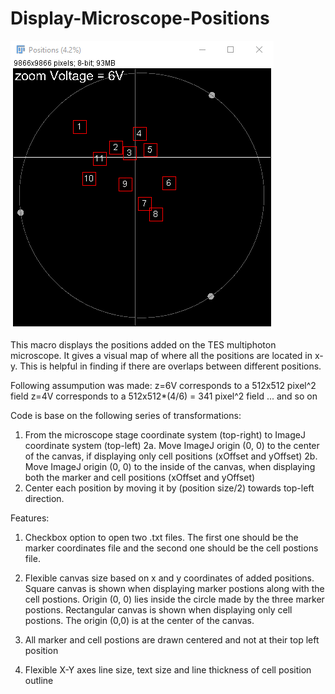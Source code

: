 # Display-Microscope-Positions


![alt text](https://github.com/ved-sharma/Display-Microscope-Positions/blob/master/Data/markers%2BFOVs.png)

This macro displays the positions added on the TES multiphoton microscope.
It gives a visual map of where all the positions are located in x-y.
This is helpful in finding if there are overlaps between different positions.

Following assumpution was made:
  z=6V corresponds to a 512x512 pixel^2 field
  z=4V corresponds to a 512x512*(4/6) =  341 pixel^2 field
  ... and so on

Code is base on the following series of transformations:
1. From the microscope stage coordinate system (top-right) to ImageJ coordinate system (top-left)
2a. Move ImageJ origin (0, 0) to the center of the canvas, if displaying only cell positions (xOffset and yOffset)
2b. Move ImageJ origin (0, 0) to the inside of the canvas, when displaying both the marker and cell positions (xOffset and yOffset)
3. Center each position by moving it by (position size/2) towards top-left direction. 

Features:
1. Checkbox option to open two .txt files. The first one should be the marker coordinates file and
    the second one should be the cell postions file.

2. Flexible canvas size based on x and y coordinates of added positions. 
    Square canvas is shown when displaying marker postions along with the cell postions.
    Origin (0, 0) lies inside the circle made by the three marker postions.
    Rectangular canvas is shown when displaying only cell postions. The origin (0,0) is at the center of the canvas.

3. All marker and cell postions are drawn centered and not at their top left position

4. Flexible X-Y axes line size, text size and line thickness of cell position outline
